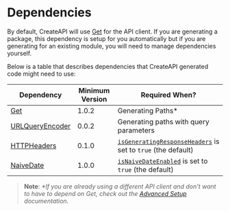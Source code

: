 # Dependencies

By default, CreateAPI will use [Get](https://github.com/kean/Get) for the API client. If you are generating a package, this dependency is setup for you automatically but if you are generating for an existing module, you will need to manage dependencies yourself.

Below is a table that describes dependencies that CreateAPI generated code might need to use:

Dependency|Minimum Version|Required When?
---|---|---
[Get](https://github.com/kean/Get)|1.0.2|Generating Paths*
[URLQueryEncoder](https://github.com/CreateAPI/URLQueryEncoder)|0.0.2|Generating paths with query parameters
[HTTPHeaders](https://github.com/CreateAPI/HTTPHeaders)|0.1.0|[`isGeneratingResponseHeaders`](https://github.com/CreateAPI/CreateAPI/blob/main/Docs/ConfigOptions.md#pathsisgeneratingresponseheaders) is set to `true` (the default)
[NaiveDate](https://github.com/CreateAPI/NaiveDate)|1.0.0|[`isNaiveDateEnabled`](https://github.com/CreateAPI/CreateAPI/blob/main/Docs/ConfigOptions.md#isnaivedateenabled) is set to `true` (the default)


> **Note**: _*If you are already using a different API client and don't want to have to depend on Get, check out the [Advanced Setup](./AdvancedSetup.md#using-a-different-api-client) documentation._
